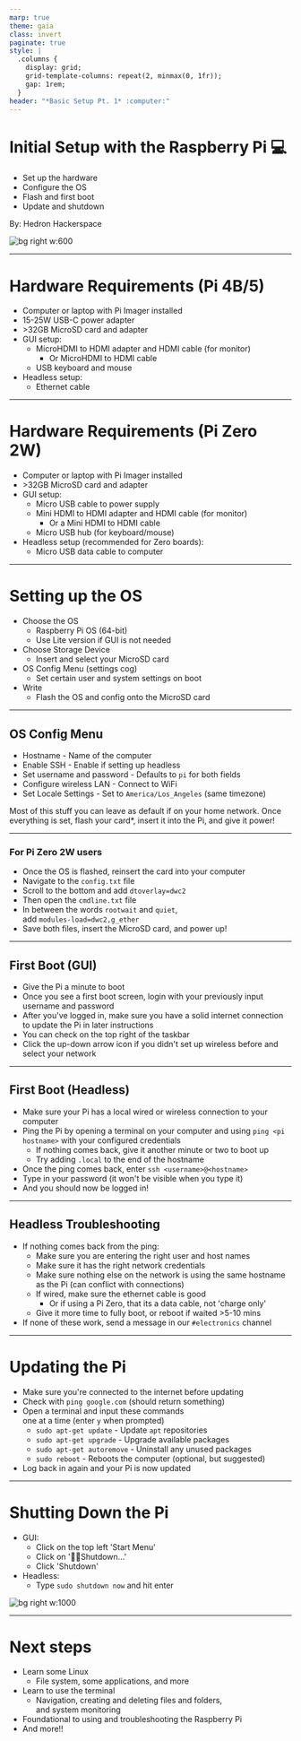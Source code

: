 ```yaml
---
marp: true
theme: gaia
class: invert
paginate: true
style: |
  .columns {
    display: grid;
    grid-template-columns: repeat(2, minmax(0, 1fr));
    gap: 1rem;
  }
header: "*Basic Setup Pt. 1* :computer:"
---
```

<!-- _header: "" -->
# Initial Setup with the Raspberry Pi :computer:

* Set up the hardware
* Configure the OS
* Flash and first boot
* Update and shutdown

By: Hedron Hackerspace

![bg right w:600](https://www.raspberrypi.org/app/uploads/2020/03/RPI_intro-e1583228263677.png)
<!-- _footer: "Rev. 1.2" -->

---

# Hardware Requirements (Pi 4B/5)

* Computer or laptop with Pi Imager installed
* 15-25W USB-C power adapter
* \>32GB MicroSD card and adapter
* GUI setup:
  * MicroHDMI to HDMI adapter and HDMI cable (for monitor)
    * Or MicroHDMI to HDMI cable
  * USB keyboard and mouse
* Headless setup:
  * Ethernet cable

---

# Hardware Requirements (Pi Zero 2W)

* Computer or laptop with Pi Imager installed
* \>32GB MicroSD card and adapter
* GUI setup:
  * Micro USB cable to power supply
  * Mini HDMI to HDMI adapter and HDMI cable (for monitor)
    * Or a Mini HDMI to HDMI cable
  * Micro USB hub (for keyboard/mouse)
* Headless setup (recommended for Zero boards):
  * Micro USB data cable to computer

---

# Setting up the OS

* Choose the OS
  * Raspberry Pi OS (64-bit)
  * Use Lite version if GUI is not needed
* Choose Storage Device
  * Insert and select your MicroSD card
* OS Config Menu (settings cog)
  * Set certain user and system settings on boot
* Write
  * Flash the OS and config onto the MicroSD card

---

## OS Config Menu

* Hostname - Name of the computer
* Enable SSH - Enable if setting up headless
* Set username and password - Defaults to `pi` for both fields
* Configure wireless LAN - Connect to WiFi
* Set Locale Settings - Set to `America/Los_Angeles` (same timezone)

Most of this stuff you can leave as default if on your home network. Once everything is set, flash your card*, insert it into the Pi, and give it power!
<!-- _footer: "* - There is one additional step for Pi Zero 2W using Ethernet via USB" -->
---

### For Pi Zero 2W users

* Once the OS is flashed, reinsert the card into your computer
* Navigate to the `config.txt` file
* Scroll to the bottom and add `dtoverlay=dwc2`
* Then open the `cmdline.txt` file
* In between the words `rootwait` and `quiet`, </br> add `modules-load=dwc2,g_ether`
* Save both files, insert the MicroSD card, and power up!
<!-- _footer: "**You may also need to enable network sharing on your computer" -->
---

## First Boot (GUI)

* Give the Pi a minute to boot
* Once you see a first boot screen, login with your previously input username and password
* After you've logged in, make sure you have a solid internet connection to update the Pi in later instructions
* You can check on the top right of the taskbar
* Click the up-down arrow icon if you didn't set up wireless before and select your network

---

## First Boot (Headless)

* Make sure your Pi has a local wired or wireless connection to your computer
* Ping the Pi by opening a terminal on your computer and using `ping <pi hostname>` with your configured credentials
  * If nothing comes back, give it another minute or two to boot up
  * Try adding `.local` to the end of the hostname
* Once the ping comes back, enter `ssh <username>@<hostname>`
* Type in your password (it won't be visible when you type it)
* And you should now be logged in!

---

## Headless Troubleshooting

* If nothing comes back from the ping:
  * Make sure you are entering the right user and host names
  * Make sure it has the right network credentials
  * Make sure nothing else on the network is using the same hostname as the Pi (can conflict with connections)
  * If wired, make sure the ethernet cable is good
    * Or if using a Pi Zero, that its a data cable, not 'charge only'
  * Give it more time to fully boot, or reboot if waited >5-10 mins
* If none of these work, send a message in our `#electronics` channel

---

# Updating the Pi

* Make sure you're connected to the internet before updating
* Check with `ping google.com` (should return something)
* Open a terminal and input these commands </br> one at a time (enter `y` when prompted)
  * `sudo apt-get update` - Update `apt` repositories
  * `sudo apt-get upgrade` - Upgrade available packages
  * `sudo apt-get autoremove` - Uninstall any unused packages
  * `sudo reboot` - Reboots the computer (optional, but suggested)
* Log back in again and your Pi is now updated

---

# Shutting Down the Pi

* GUI:
  * Click on the top left 'Start Menu'
  * Click on ':running_man:Shutdown...'
  * Click 'Shutdown'
* Headless:
  * Type `sudo shutdown now` and hit enter

![bg right w:1000](https://beebom.com/wp-content/uploads/2021/08/2021-08-18-132656_1920x1080_scrot.jpg)

---

# Next steps

* Learn some Linux
  * File system, some applications, and more
* Learn to use the terminal
  * Navigation, creating and deleting files and folders, </br> and system monitoring
* Foundational to using and troubleshooting the Raspberry Pi
* And more!!
<!-- _footer: "Continue to next section: **Basic_Setup_Part_2_Slides.pdf**" -->